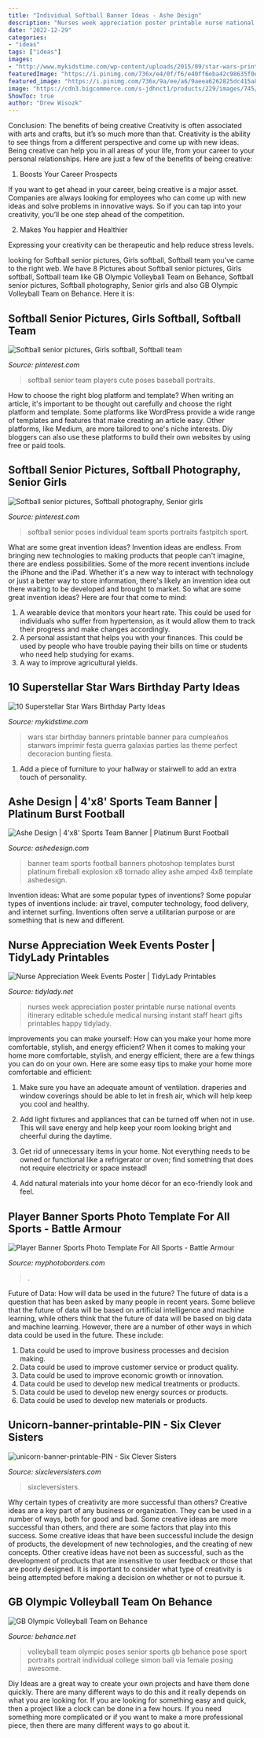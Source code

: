 ```yaml
---
title: "Individual Softball Banner Ideas - Ashe Design"
description: "Nurses week appreciation poster printable nurse national events itinerary editable schedule medical nursing instant staff heart gifts printables happy tidylady"
date: "2022-12-29"
categories:
- "ideas"
tags: ["ideas"]
images:
- "http://www.mykidstime.com/wp-content/uploads/2015/09/star-wars-printable-banners.jpg"
featuredImage: "https://i.pinimg.com/736x/e4/0f/f6/e40ff6eba42c98635f0e200036e71cc0--softball-things-girls-softball.jpg"
featured_image: "https://i.pinimg.com/736x/9a/ee/a6/9aeea6262825dc415a83927f70d40371--softball-pics.jpg"
image: "https://cdn3.bigcommerce.com/s-jdhnct1/products/229/images/745/battle_armour_48x72_banner__24849.1446754603.500.625.jpg?c=2"
ShowToc: true
author: "Drew Wisozk"
---
```



Conclusion: The benefits of being creative
Creativity is often associated with arts and crafts, but it’s so much more than that. Creativity is the ability to see things from a different perspective and come up with new ideas. Being creative can help you in all areas of your life, from your career to your personal relationships.
Here are just a few of the benefits of being creative:

1. Boosts Your Career Prospects

If you want to get ahead in your career, being creative is a major asset. Companies are always looking for employees who can come up with new ideas and solve problems in innovative ways. So if you can tap into your creativity, you’ll be one step ahead of the competition.

2. Makes You happier and Healthier

Expressing your creativity can be therapeutic and help reduce stress levels.

	

		
looking for Softball senior pictures, Girls softball, Softball team you've came to the right web. We have 8 Pictures about Softball senior pictures, Girls softball, Softball team like GB Olympic Volleyball Team on Behance, Softball senior pictures, Softball photography, Senior girls and also GB Olympic Volleyball Team on Behance. Here it is:
		
    
## Softball Senior Pictures, Girls Softball, Softball Team

<img loading=lazy src="https://i.pinimg.com/736x/9a/ee/a6/9aeea6262825dc415a83927f70d40371--softball-pics.jpg" onerror="this.onerror=null;this.src='https://tse4.mm.bing.net/th?id=OIP.YHpVabXqopcwd4_8w2kSewDHEs&amp;pid=15.1';" alt="Softball senior pictures, Girls softball, Softball team">

_Source: pinterest.com_

>softball senior team players cute poses baseball portraits. 

	

How to choose the right blog platform and template?
When writing an article, it's important to be thought out carefully and choose the right platform and template. Some platforms like WordPress provide a wide range of templates and features that make creating an article easy. Other platforms, like Medium, are more tailored to one's niche interests. Diy bloggers can also use these platforms to build their own websites by using free or paid tools.

    
## Softball Senior Pictures, Softball Photography, Senior Girls

<img loading=lazy src="https://i.pinimg.com/736x/e4/0f/f6/e40ff6eba42c98635f0e200036e71cc0--softball-things-girls-softball.jpg" onerror="this.onerror=null;this.src='https://tse3.mm.bing.net/th?id=OIP._4I1rVD-c19SPdtzVzCP2gHaLH&amp;pid=15.1';" alt="Softball senior pictures, Softball photography, Senior girls">

_Source: pinterest.com_

>softball senior poses individual team sports portraits fastpitch sport. 

	

What are some great invention ideas?
Invention ideas are endless. From bringing new technologies to making products that people can't imagine, there are endless possibilities. Some of the more recent inventions include the iPhone and the iPad. Whether it's a new way to interact with technology or just a better way to store information, there's likely an invention idea out there waiting to be developed and brought to market. So what are some great invention ideas? Here are four that come to mind: 
1) A wearable device that monitors your heart rate. This could be used for individuals who suffer from hypertension, as it would allow them to track their progress and make changes accordingly. 
2) A personal assistant that helps you with your finances. This could be used by people who have trouble paying their bills on time or students who need help studying for exams. 
3) A way to improve agricultural yields.

    
## 10 Superstellar Star Wars Birthday Party Ideas

<img loading=lazy src="http://www.mykidstime.com/wp-content/uploads/2015/09/star-wars-printable-banners.jpg" onerror="this.onerror=null;this.src='https://tse2.mm.bing.net/th?id=OIP.9d_tSOvbKfkWjix-iEPI6QHaHa&amp;pid=15.1';" alt="10 Superstellar Star Wars Birthday Party Ideas">

_Source: mykidstime.com_

>wars star birthday banners printable banner para cumpleaños starwars imprimir festa guerra galaxias parties las theme perfect decoracion bunting fiesta. 

	

1. Add a piece of furniture to your hallway or stairwell to add an extra touch of personality.

    
## Ashe Design | 4&#039;x8&#039; Sports Team Banner | Platinum Burst Football

<img loading=lazy src="https://cdn.shopify.com/s/files/1/1154/9316/products/Ashe-Design-Sports-Team-Banner-4x8-Platinum-Burst-Football_grande.jpg?v=1503532394" onerror="this.onerror=null;this.src='https://tse2.mm.bing.net/th?id=OIP.YvKb8qsrp_EyUTwOf2scpgHaHa&amp;pid=15.1';" alt="Ashe Design | 4&#039;x8&#039; Sports Team Banner | Platinum Burst Football">

_Source: ashedesign.com_

>banner team sports football banners photoshop templates burst platinum fireball explosion x8 tornado alley ashe amped 4x8 template ashedesign. 

	

Invention ideas: What are some popular types of inventions?
Some popular types of inventions include: air travel, computer technology, food delivery, and internet surfing. Inventions often serve a utilitarian purpose or are something that is new and different.

    
## Nurse Appreciation Week Events Poster | TidyLady Printables

<img loading=lazy src="https://cdn.shopify.com/s/files/1/0010/9599/1332/products/il_fullxfull.1908847747_9a3v_1200x1200.jpg?v=1573998755" onerror="this.onerror=null;this.src='https://tse3.mm.bing.net/th?id=OIP.Mv8S-8vqyJ01WAae8snxsQHaHa&amp;pid=15.1';" alt="Nurse Appreciation Week Events Poster | TidyLady Printables">

_Source: tidylady.net_

>nurses week appreciation poster printable nurse national events itinerary editable schedule medical nursing instant staff heart gifts printables happy tidylady. 

	

Improvements you can make yourself: How can you make your home more comfortable, stylish, and energy efficient?
When it comes to making your home more comfortable, stylish, and energy efficient, there are a few things you can do on your own. Here are some easy tips to make your home more comfortable and efficient: 
1. Make sure you have an adequate amount of ventilation. draperies and window coverings should be able to let in fresh air, which will help keep you cool and healthy.

2. Add light fixtures and appliances that can be turned off when not in use. This will save energy and help keep your room looking bright and cheerful during the daytime.

3. Get rid of unnecessary items in your home. Not everything needs to be owned or functional like a refrigerator or oven; find something that does not require electricity or space instead!

4. Add natural materials into your home décor for an eco-friendly look and feel.

    
## Player Banner Sports Photo Template For All Sports - Battle Armour

<img loading=lazy src="https://cdn3.bigcommerce.com/s-jdhnct1/products/229/images/745/battle_armour_48x72_banner__24849.1446754603.500.625.jpg?c=2" onerror="this.onerror=null;this.src='https://tse1.mm.bing.net/th?id=OIP.Mg8tddBCKqgkD3_NE4N3HAAAAA&amp;pid=15.1';" alt="Player Banner Sports Photo Template For All Sports - Battle Armour">

_Source: myphotoborders.com_

>. 

	

Future of Data: How will data be used in the future?
The future of data is a question that has been asked by many people in recent years. Some believe that the future of data will be based on artificial intelligence and machine learning, while others think that the future of data will be based on big data and machine learning. However, there are a number of other ways in which data could be used in the future. These include:
1. Data could be used to improve business processes and decision making.
2. Data could be used to improve customer service or product quality.
3. Data could be used to improve economic growth or innovation.
4. Data could be used to develop new medical treatments or products.
5. Data could be used to develop new energy sources or products.
6. Data could be used to develop new materials or products.

    
## Unicorn-banner-printable-PIN - Six Clever Sisters

<img loading=lazy src="https://i2.wp.com/www.sixcleversisters.com/wp-content/uploads/2018/06/unicorn-banner-printable-PIN-e1530385441837.jpg?ssl=1" onerror="this.onerror=null;this.src='https://tse4.mm.bing.net/th?id=OIP.icYAnVWIz-0MJNtNEDKxywHaFi&amp;pid=15.1';" alt="unicorn-banner-printable-PIN - Six Clever Sisters">

_Source: sixcleversisters.com_

>sixcleversisters. 

	

Why certain types of creativity are more successful than others?
Creative ideas are a key part of any business or organization. They can be used in a number of ways, both for good and bad. Some creative ideas are more successful than others, and there are some factors that play into this success.
Some creative ideas that have been successful include the design of products, the development of new technologies, and the creating of new concepts. Other creative ideas have not been as successful, such as the development of products that are insensitive to user feedback or those that are poorly designed. It is important to consider what type of creativity is being attempted before making a decision on whether or not to pursue it.

    
## GB Olympic Volleyball Team On Behance

<img loading=lazy src="https://mir-s3-cdn-cf.behance.net/project_modules/disp/26d38036974069.56065832a17ed.jpg" onerror="this.onerror=null;this.src='https://tse1.mm.bing.net/th?id=OIP.Tv4y9gpAEicYl0izAnQxMAHaNN&amp;pid=15.1';" alt="GB Olympic Volleyball Team on Behance">

_Source: behance.net_

>volleyball team olympic poses senior sports gb behance pose sport portraits portrait individual college simon ball via female posing awesome. 

	

Diy Ideas are a great way to create your own projects and have them done quickly. There are many different ways to do this and it really depends on what you are looking for. If you are looking for something easy and quick, then a project like a clock can be done in a few hours. If you need something more complicated or if you want to make a more professional piece, then there are many different ways to go about it.

